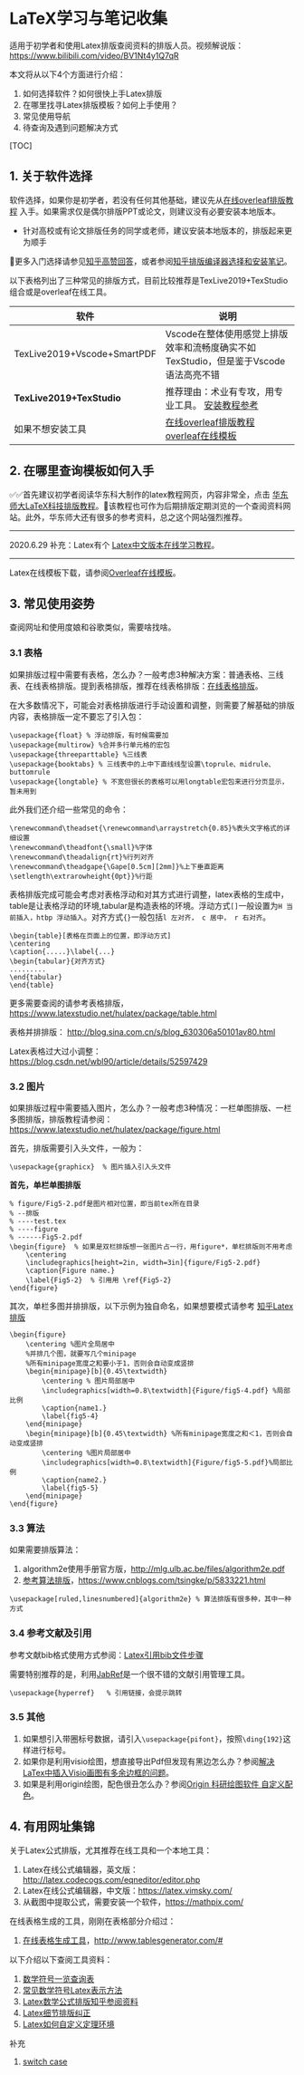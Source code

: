 # LaTeX学习与笔记收集	
适用于初学者和使用Latex排版查阅资料的排版人员。视频解说版：https://www.bilibili.com/video/BV1Nt4y1Q7qR

本文将从以下4个方面进行介绍：

1. 如何选择软件？如何很快上手Latex排版
2. 在哪里找寻Latex排版模板？如何上手使用？
3. 常见使用导航
4. 待查询及遇到问题解决方式

[TOC]

## 1. 关于软件选择

软件选择，如果你是初学者，若没有任何其他基础，建议先从[在线overleaf排版教程](https://www.overleaf.com/learn) 入手。如果需求仅是偶尔排版PPT或论文，则建议没有必要安装本地版本。

- 针对高校或有论文排版任务的同学或老师，建议安装本地版本的，排版起来更为顺手

🔆更多入门选择请参见[知乎高赞回答](https://www.zhihu.com/question/268569440)，或者参阅[知乎排版编译器选择和安装笔记](https://zhuanlan.zhihu.com/p/32280635)。

以下表格列出了三种常见的排版方式，目前比较推荐是TexLive2019+TexStudio组合或是overleaf在线工具。

| 软件                        | 说明                                                         |
| --------------------------- | ------------------------------------------------------------ |
| TexLive2019+Vscode+SmartPDF | Vscode在整体使用感觉上排版效率和流畅度确实不如TexStudio，但是鉴于Vscode语法高亮不错|
| **TexLive2019+TexStudio**   | 推荐理由：术业有专攻，用专业工具。 [安装教程参考](http://static.latexstudio.net/article/2019/0527/install_TeXLive2019.pdf) |
| 如果不想安装工具            | [在线overleaf排版教程](https://www.overleaf.com/learn)  [overleaf在线模板](https://www.overleaf.com/latex/templates) |

## 2. 在哪里查询模板如何入手

✅✅首先建议初学者阅读华东科大制作的latex教程网页，内容非常全，点击 [华东师大LaTeX科技排版教程](http://math.ecnu.edu.cn/~jypan/Latex/index.html)。🔆该教程也可作为后期排版定期浏览的一个查阅资料网站。此外，华东师大还有很多的参考资料，总之这个网站强烈推荐。

---

2020.6.29 补充：Latex有个 [Latex中文版本在线学习教程](https://www.latexstudio.net/hulatex/tutorial/ChineseBase.html)。

---

Latex在线模板下载，请参阅[Overleaf在线模板](https://www.overleaf.com/latex/templates)。

## 3. 常见使用姿势

查阅网址和使用度娘和谷歌类似，需要啥找啥。

### 3.1 表格

如果排版过程中需要有表格，怎么办？一般考虑3种解决方案：普通表格、三线表、在线表格排版。提到表格排版，推荐在线表格排版：[在线表格排版](https://www.tablesgenerator.com/#)。

在大多数情况下，可能会对表格排版进行手动设置和调整，则需要了解基础的排版内容，表格排版一定不要忘了引入包：

```
\usepackage{float} % 浮动排版，有时候需要加
\usepackage{multirow} %合并多行单元格的宏包
\usepackage{threeparttable} %三线表
\usepackage{booktabs} % 三线表中的上中下直线线型设置\toprule、midrule、buttomrule
\usepackage{longtable} % 不宽但很长的表格可以用longtable宏包来进行分页显示，暂未用到
```

此外我们还介绍一些常见的命令：

```
\renewcommand\theadset{\renewcommand\arraystretch{0.85}%表头文字格式的详细设置
\renewcommand\theadfont{\small}%字体
\renewcommand\theadalign{rt}%行列对齐
\renewcommand\theadgape{\Gape[0.5cm][2mm]}%上下垂直距离
\setlength\extrarowheight{0pt}}%行距
```

表格排版完成可能会考虑对表格浮动和对其方式进行调整，latex表格的生成中，table是让表格浮动的环境,tabular是构造表格的环境。浮动方式`[]`一般设置为`H 当前插入，htbp 浮动插入`。对齐方式`{}`一般包括`l 左对齐， c 居中， r 右对齐`。

```
\begin{table}[表格在页面上的位置，即浮动方式]
\centering
\caption{.....}\label{...}
\begin{tabular}{对齐方式}
.........
\end{tabular}
\end{table}
```

更多需要查阅的请参考表格排版，https://www.latexstudio.net/hulatex/package/table.html

表格并排排版： http://blog.sina.com.cn/s/blog_630306a50101av80.html

Latex表格过大过小调整：https://blog.csdn.net/wbl90/article/details/52597429

### 3.2 图片

如果排版过程中需要插入图片，怎么办？一般考虑3种情况：一栏单图排版、一栏多图排版，排版教程请参阅：https://www.latexstudio.net/hulatex/package/figure.html

首先，排版需要引入头文件，一般为：

```
\usepackage{graphicx}  % 图片插入引入头文件
```

**首先，单栏单图排版**

```
% figure/Fig5-2.pdf是图片相对位置，即当前tex所在目录
% --排版
% ----test.tex
% ----figure
% ------Fig5-2.pdf
\begin{figure}  % 如果是双栏排版想一张图片占一行，用figure*，单栏排版则不用考虑
	\centering
	\includegraphics[height=2in, width=3in]{figure/Fig5-2.pdf}
	\caption{Figure name.}
	\label{Fig5-2}  % 引用用 \ref{Fig5-2}
\end{figure}
```

其次，单栏多图并排排版，以下示例为独自命名，如果想要模式请参考 [知乎Latex排版](https://zhuanlan.zhihu.com/p/32925549)

```
\begin{figure}
	\centering %图片全局居中
	%并排几个图，就要写几个minipage
	%所有minipage宽度之和要小于1，否则会自动变成竖排
	\begin{minipage}[b]{0.45\textwidth} 
		\centering % 图片局部居中
		\includegraphics[width=0.8\textwidth]{Figure/fig5-4.pdf} %局部比例
		\caption{name1.}
		\label{fig5-4}
	\end{minipage}
	\begin{minipage}[b]{0.45\textwidth} %所有minipage宽度之和＜1，否则会自动变成竖排
		\centering %图片局部居中
		\includegraphics[width=0.8\textwidth]{Figure/fig5-5.pdf}%局部比例
		\caption{name2.}
		\label{fig5-5}
	\end{minipage}
\end{figure}
```

### 3.3 算法

如果需要排版算法：

1. algorithm2e使用手册官方版，http://mlg.ulb.ac.be/files/algorithm2e.pdf
2. [参考算法排版](https://www.cnblogs.com/tsingke/p/5833221.html)，https://www.cnblogs.com/tsingke/p/5833221.html

```
\usepackage[ruled,linesnumbered]{algorithm2e} % 算法排版有很多种，其中一种方式
```

### 3.4 参考文献及引用

参考文献bib格式使用方式参阅：[Latex引用bib文件步骤](https://blog.csdn.net/lilianforever/article/details/53079169)

需要特别推荐的是，利用[JabRef](https://www.jabref.org/)是一个很不错的文献引用管理工具。

```
\usepackage{hyperref}   % 引用链接，会提示跳转
```

### 3.5 其他

1. 如果想引入带圈标号数据，请引入`\usepackage{pifont}`，按照`\ding{192}`这样进行标号。
2. 如果你是利用visio绘图，想直接导出Pdf但发现有黑边怎么办？参阅[解决LaTex中插入Visio画图有多余边框的问题](http://www.mamicode.com/info-detail-2181323.html)。
3. 如果是利用origin绘图，配色很丑怎么办？参阅[Origin 科研绘图软件 自定义配色](https://www.jianshu.com/p/892711bd4a0a)。

## 4. 有用网址集锦

关于Latex公式排版，尤其推荐在线工具和一个本地工具：

1. Latex在线公式编辑器，英文版：http://latex.codecogs.com/eqneditor/editor.php
2. Latex在线公式编辑器，中文版：https://latex.vimsky.com/
3. 从截图中提取公式，需要安装一个软件，https://mathpix.com/

在线表格生成的工具，刚刚在表格部分介绍过：

1. [在线表格生成工具](http://www.tablesgenerator.com/#)，http://www.tablesgenerator.com/#

以下介绍以下查阅工具资料：

1. [数学符号一览查询表](http://math.ecnu.edu.cn/~jypan/Latex/docs/MathSymb.pdf)
2. [常见数学符号Latex表示方法](http://mohu.org/info/symbols/symbols.htm)
3. [Latex数学公式排版知乎参阅资料](https://zhuanlan.zhihu.com/p/24502400)
4. [Latex细节排版纠正](https://ridiqulous.com/latex-notes-details/)
5. [Latex如何自定义定理环境](https://www.notion.so/66d6f45e15ac499b92b53b37882f8e1c)

补充

1. [switch case](https://tex.stackexchange.com/questions/79264/algorithm2e-different-ending-words-for-switch-and-case-blocks)
